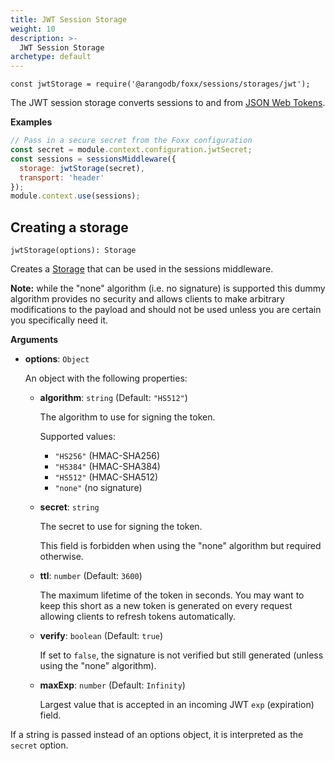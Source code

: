 ```yaml
---
title: JWT Session Storage
weight: 10
description: >-
  JWT Session Storage
archetype: default
---
```

`const jwtStorage = require('@arangodb/foxx/sessions/storages/jwt');`

The JWT session storage converts sessions to and from
[JSON Web Tokens](https://jwt.io/).

**Examples**

```js
// Pass in a secure secret from the Foxx configuration
const secret = module.context.configuration.jwtSecret;
const sessions = sessionsMiddleware({
  storage: jwtStorage(secret),
  transport: 'header'
});
module.context.use(sessions);
```

## Creating a storage

`jwtStorage(options): Storage`

Creates a [Storage](_index.md) that can be used in the sessions middleware.

**Note:** while the "none" algorithm (i.e. no signature) is supported this
dummy algorithm provides no security and allows clients to make arbitrary
modifications to the payload and should not be used unless you are certain
you specifically need it.

**Arguments**

* **options**: `Object`

  An object with the following properties:

  * **algorithm**: `string` (Default: `"HS512"`)

    The algorithm to use for signing the token.

    Supported values:

    * `"HS256"` (HMAC-SHA256)
    * `"HS384"` (HMAC-SHA384)
    * `"HS512"` (HMAC-SHA512)
    * `"none"` (no signature)

  * **secret**: `string`

    The secret to use for signing the token.

    This field is forbidden when using the "none" algorithm but required otherwise.

  * **ttl**: `number` (Default: `3600`)

    The maximum lifetime of the token in seconds. You may want to keep this
    short as a new token is generated on every request allowing clients to
    refresh tokens automatically.

  * **verify**: `boolean` (Default: `true`)

    If set to `false`, the signature is not verified but still generated
    (unless using the "none" algorithm).

  * **maxExp**: `number` (Default: `Infinity`)

    Largest value that is accepted in an incoming JWT `exp` (expiration) field.

If a string is passed instead of an options object, it is interpreted
as the `secret` option.
